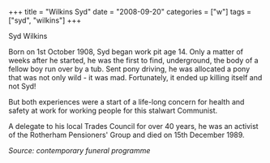 +++
title = "Wilkins Syd"
date = "2008-09-20"
categories = ["w"]
tags = ["syd", "wilkins"]
+++

Syd Wilkins

Born on 1st October 1908, Syd began work pit age 14. Only a matter of weeks after he started, he was the first to find, underground, the body of a fellow boy run over by a tub. Sent pony driving, he was allocated a pony that was not only wild - it was mad. Fortunately, it ended up killing itself and not Syd!

But both experiences were a start of a life-long concern for health and safety at work for working people for this stalwart Communist.

A delegate to his local Trades Council for over 40 years, he was an activist of the Rotherham Pensioners' Group and died on 15th December 1989.

_Source: contemporary funeral programme_

